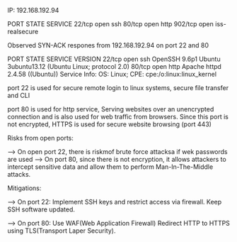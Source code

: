 IP: 192.168.192.94

PORT    STATE SERVICE
22/tcp  open  ssh
80/tcp  open  http
902/tcp open  iss-realsecure

Observed SYN-ACK respones from 192.168.192.94 on port 22 and 80

PORT   STATE SERVICE VERSION
22/tcp open  ssh     OpenSSH 9.6p1 Ubuntu 3ubuntu13.12 (Ubuntu Linux; protocol 2.0)
80/tcp open  http    Apache httpd 2.4.58 ((Ubuntu))
Service Info: OS: Linux; CPE: cpe:/o:linux:linux_kernel

port 22 is used for secure remote login to linux systems, secure file transfer and CLI

port 80 is used for http service, Serving websites over an unencrypted connection and is also used for web traffic from browsers. Since this port is not encrypted, HTTPS is used for secure website browsing (port 443)

Risks from open ports:

--> On open port 22, there is riskmof brute force attacksa if wek passwords are used
--> On port 80, since there is not encryption, it allows attackers to intercept sensitive data and allow them to perform Man-In-The-Middle attacks.

Mitigations:

--> On port 22: Implement SSH keys and restrict access via firewall. 
		Keep SSH software updated.

--> On port 80: Use WAF(Web Application Firewall) 
		Redirect HTTP to HTTPS using TLS(Transport Laper Security).
		

		
